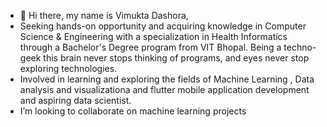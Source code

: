 - 👋 Hi there, my name is Vimukta Dashora,
-  Seeking hands-on opportunity and acquiring knowledge in Computer Science & Engineering with a specialization in Health Informatics through a Bachelor's Degree program  from VIT Bhopal. Being a techno-geek this brain never stops thinking of programs, and eyes never stop exploring technologies.
-  Involved in learning and exploring the fields of Machine Learning , Data analysis and visualizationa and flutter mobile application development and aspiring data scientist.
-  I’m looking to collaborate on machine learning projects

<!---
Vimukta26/Vimukta26 is a ✨ special ✨ repository because its `README.md` (this file) appears on your GitHub profile.
You can click the Preview link to take a look at your changes.
--->
